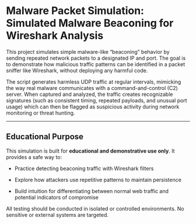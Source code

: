 # Malware Packet Simulation: Simulated Malware Beaconing for Wireshark Analysis



This project simulates simple malware-like “beaconing” behavior by sending repeated network packets to a designated IP and port. The goal is to demonstrate how malicious traffic patterns can be identified in a packet sniffer like Wireshark, without deploying any harmful code.



The script generates harmless UDP traffic at regular intervals, mimicking the way real malware communicates with a command-and-control (C2) server. When captured and analyzed, the traffic creates recognizable signatures (such as consistent timing, repeated payloads, and unusual port usage) which can then be flagged as suspicious activity during network monitoring or threat hunting.



---



## Educational Purpose

This simulation is built for **educational and demonstrative use only**. It provides a safe way to:



- Practice detecting beaconing traffic with Wireshark filters

- Explore how attackers use repetitive patterns to maintain persistence

- Build intuition for differentiating between normal web traffic and potential indicators of compromise



All testing should be conducted in isolated or controlled environments. No sensitive or external systems are targeted.



